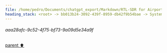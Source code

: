 ```yaml
---
file: /home/pedro/Documents/chatgpt_export/Markdown/RTL-SDR for Airport Broadcasts.md
heading_stack: <root> -> bb013b24-3092-439f-8959-db42f9b54bae -> System -> d927efc8-ebc0-4513-9b1a-c382f89937f7 -> System -> aaa2974b-2a43-49d9-bb4d-8d5ba31e6056 -> User -> 8ba95a48-504d-4c21-988a-9f2dd1bf1c3f -> Assistant -> Hardware and Software Requirements: -> Setup Steps: -> aaa24b05-31f8-42fc-84e2-4a44e22ebf99 -> User -> 88197d06-86d4-4db6-b492-c813068caaa4 -> Assistant -> aaa20814-5ced-4fc9-9680-5b11a506b7da -> User -> a9a2de9f-3ceb-40b6-8190-2fa426b79dd6 -> Assistant -> aaa2a2f7-5aab-4a76-a75a-92a33051d9a6 -> User -> 311e3bf3-a96c-411b-9bab-5d337b24791f -> Assistant -> aaa28afc-9c52-4f75-bf73-9a09d5e34a9f
---
```

###### aaa28afc-9c52-4f75-bf73-9a09d5e34a9f
[parent ⬆️](#311e3bf3-a96c-411b-9bab-5d337b24791f)
